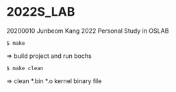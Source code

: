 # 2022S_LAB

20200010 Junbeom Kang
2022 Personal Study in OSLAB

    $ make
=> build project and run bochs

    $ make clean
=> clean *.bin *.o kernel binary file
